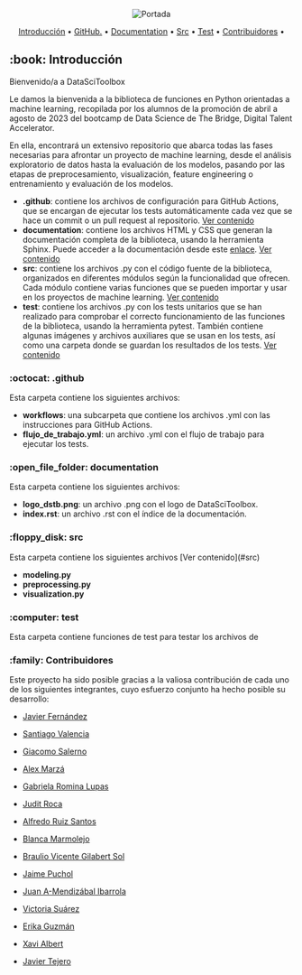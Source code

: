 <p align="center">
  <img src="https://github.com/maestre7/DataSciToolbox/blob/dev/documentation/logo_dstb.png" alt="Portada"/>
</p>
<p align="center">
  <a href="#Introducción">Introducción</a> •
  <a href="#github">GitHub.</a> •
  <a href="#documentation">Documentation</a> •
  <a href="#src">Src</a> •
  <a href="#test">Test</a> •
  <a href="#Contribuidores ">Contribuidores</a> •
</p>

<h2 id="Introducción"> :book: Introducción</h2>

Bienvenido/a a DataSciToolbox

Le damos la bienvenida a la biblioteca de funciones en Python orientadas a machine learning, recopilada por los alumnos de la promoción de abril a agosto de 2023 del bootcamp de Data Science de The Bridge, Digital Talent Accelerator.

En ella, encontrará un extensivo repositorio que abarca todas las fases necesarias para afrontar un proyecto de machine learning, desde el análisis exploratorio de datos hasta la evaluación de los modelos, pasando por las etapas de preprocesamiento, visualización, feature engineering o entrenamiento y evaluación de los modelos.

-   **.github**: contiene los archivos de configuración para GitHub Actions, que se encargan de ejecutar los tests automáticamente cada vez que se hace un commit o un pull request al repositorio. [Ver contenido](#github)
-   **documentation**: contiene los archivos HTML y CSS que generan la documentación completa de la biblioteca, usando la herramienta Sphinx. Puede acceder a la documentación desde este [enlace](https://datascitoolbox.github.io/documentation/index.html). [Ver contenido](#documentation)
-   **src**: contiene los archivos .py con el código fuente de la biblioteca, organizados en diferentes módulos según la funcionalidad que ofrecen. Cada módulo contiene varias funciones que se pueden importar y usar en los proyectos de machine learning. [Ver contenido](#src)
-   **test**: contiene los archivos .py con los tests unitarios que se han realizado para comprobar el correcto funcionamiento de las funciones de la biblioteca, usando la herramienta pytest. También contiene algunas imágenes y archivos auxiliares que se usan en los tests, así como una carpeta donde se guardan los resultados de los tests. [Ver contenido](#test)
<h3 id="github"> :octocat: .github</h3>

Esta carpeta contiene los siguientes archivos:

-   **workflows**: una subcarpeta que contiene los archivos .yml con las instrucciones para GitHub Actions.
-   **flujo_de_trabajo.yml**: un archivo .yml con el flujo de trabajo para ejecutar los tests.

<h3 id="documentation"> :open_file_folder: documentation</h3>
Esta carpeta contiene los siguientes archivos:

-   **logo_dstb.png**: un archivo .png con el logo de DataSciToolbox.
-   **index.rst**: un archivo .rst con el índice de la documentación.

<h3 id="src"> :floppy_disk: src</h3>
Esta carpeta contiene los siguientes archivos [Ver contenido](#src)


-   **modeling.py**
-   **preprocessing.py**
-   **visualization.py**

<h3 id="test"> :computer: test</h3>

Esta carpeta contiene funciones de test para testar los archivos de 


<h3 id="Contribuidores"> :family: Contribuidores</h3>

Este proyecto ha sido posible gracias a la valiosa contribución de cada uno de los siguientes integrantes, cuyo esfuerzo conjunto ha hecho posible su desarrollo: 

-   [Javier Fernández](https://github.com/jaferdy) 

-   [Santiago Valencia](https://github.com/Kuja182) 

-   [Giacomo Salerno](https://github.com/GiamoSalerno) 

-   [Alex Marzá](https://github.com/AlexCapis) 

-   [Gabriela Romina Lupas](https://github.com/GabrielaRomina) 

-   [Judit Roca](https://github.com/JuditRoca) 

-   [Alfredo Ruiz Santos](https://github.com/maestre7) 

-   [Blanca Marmolejo](https://github.com/BlancaMarmolejo) 

-   [Braulio Vicente Gilabert Sol](https://github.com/braugilabert) 

-   [Jaime Puchol](https://github.com/jpucholv) 

-   [Juan A-Mendizábal Ibarrola](https://github.com/juanmendiz) 

-   [Victoria Suárez](https://github.com/Vihelmet) 

-   [Erika Guzmán](https://github.com/Erikahenriquez78) 

-   [Xavi Albert](https://github.com/XaviAlbert) 

-   [Javier Tejero](https://github.com/javiertejero1) 
